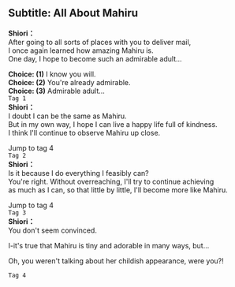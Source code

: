 # 

  
## Subtitle: All About Mahiru
  
**Shiori：**  
After going to all sorts of places with you to deliver mail,  
I once again learned how amazing Mahiru is.  
One day, I hope to become such an admirable adult...  
  
**Choice: (1)**  I know you will.  
**Choice: (2)**  You're already admirable.  
**Choice: (3)**  Admirable adult...  
`Tag 1`  
**Shiori：**  
I doubt I can be the same as Mahiru.  
But in my own way, I hope I can live a happy life full of kindness.  
I think I'll continue to observe Mahiru up close.  
  
Jump to tag 4  
`Tag 2`  
**Shiori：**  
Is it because I do everything I feasibly can?  
You're right. Without overreaching, I'll try to continue achieving  
as much as I can, so that little by little, I'll become more like Mahiru.  
  
Jump to tag 4  
`Tag 3`  
**Shiori：**  
You don't seem convinced.  
  
I-it's true that Mahiru is tiny and adorable in many ways, but...  
  
Oh, you weren't talking about her childish appearance, were you?!  
  
`Tag 4`  
